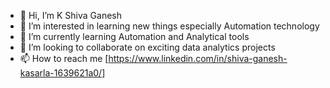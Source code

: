 - 👋 Hi, I’m K Shiva Ganesh
- 👀 I’m interested in learning new things especially  Automation technology
- 🌱 I’m currently learning Automation and Analytical tools
- 💞️ I’m looking to collaborate on exciting data analytics projects
- 📫 How to reach me [https://www.linkedin.com/in/shiva-ganesh-kasarla-1639621a0/]
<!---
ShivaGanesh18/ShivaGanesh18 is a ✨ special ✨ repository because its `README.md` (this file) appears on your GitHub profile.
You can click the Preview link to take a look at your changes.
--->

